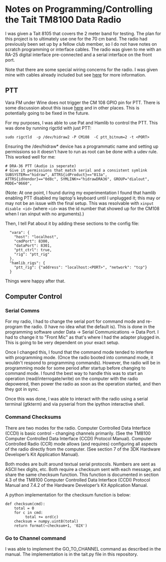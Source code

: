 # Notes on Programming/Controlling the Tait TM8100 Data Radio

I was given a Tait 8105 that covers the 2 meter band for testing. The plan for this project is to ultimately use one for the 70 cm band. The radio had previously been set up by a fellow club member, so I do not have notes on scratch programming or interface cables. The radio was given to me with an RA-25 digital interface pre-connected and a serial interface on the front port.

Note that there are some special wiring concerns for the radio. I was given mine with cables already included but see [here](http://tarpn.net/t/builder/tait_tm8105_notes/builders_radios_tait8105.html) for more information.

## PTT
Vara FM under Wine does not trigger the CM 108 GPIO pin for PTT. There is some discussion about this issue [here](https://github.com/WheezyE/Winelink/issues/10) and in other places. This is potentially going to be fixed in the future.

For my purposes, I was able to use Pat and Hamlib to control the PTT. This was done by running rigctld with just PTT:
```
sudo rigctld  -p /dev/hidraw2 -P CM108  -C ptt_bitnum=2 -t <PORT>
```

Ensuring the /dev/hidraw\* device has a programmatic name and setting up permissions so it doesn't have to run as root can be done with a udev rule. This worked well for me:
```
# DRA-36 PTT (Audio is seperate)
# Give it permissions that match serial and a consistent symlink
SUBSYSTEM=="hidraw", ATTRS{idProduct}=="013a", ATTRS{idVendor}=="0d8c", SYMLINK+="hidrawDRA36", GROUP="dialout", MODE="0660",
```

(Note: At one point, I found during my experimentation I found that hamlib enabling PTT disabled my laptop's keyboard until I unplugged it; this may or may not be an issue with the final setup. This was resolvable with `xinput disable <id>` (where `<id>` was the id number that showed up for the CM108 when I ran xinput with no arguments).)

Then, I tell Pat about it by adding these sections to the config file:
```
  "vara": {
    "host": "localhost",
    "cmdPort": 8300,
    "dataPort": 8301,
    "ptt_ctrl": true,
    "rig": "ptt_rig"
  },
  "hamlib_rigs": {
    "ptt_rig": {"address": "localhost:<PORT>", "network": "tcp"}
  }
```

Things were happy after that.

## Computer Control
### Serial Comms
For my radio, I had to change the serial port for command mode and re-program the radio. (I have no idea what the default is). This is done in the programming software under Data -> Serial Communications -> Data Port. I had to change it to "Front Mic" as that's where I had the adapter plugged in. This is going to be very dependent on your exact setup.

Once I changed this, I found that the command mode tended to interfere with programming mode. (Once the radio booted into command mode, it wouldn't respond to programming commands). However, the radio will be in programming mode for some period after startup before changing to command mode. I found the best way to handle this was to start an operation (read/interrogate/write) on the computer with the radio depowered, then power the radio as soon as the operation started, and then they got in sync.

Once this was done, I was able to interact with the radio using a serial terminal (gtkterm) and via pyserial from the ipython interactive shell.

### Command Checksums
There are two modes for the radio. Computer Controlled Data Interface (CCDI) is basic control - changing channels primarily. (See the TM8100 Computer Controlled Data Interface (CCDI) Protocol Manual). Computer Controlled Radio (CCR) mode allows (and requires) configuring all aspects of the radio directly from the computer. (See section 7 of the 3DK Hardware Developer’s Kit Application Manual).

Both modes are built around textual serial protocols. Numbers are sent as ASCII hex digits, etc. Both require a checksum sent with each message, and share the same checksum function. This function is documented in section 4.3 of the TM8100 Computer Controlled Data Interface (CCDI) Protocol Manual and 7.4.2 of the Hardware Developer’s Kit Application Manual.

A python implementation for the checksum function is below:
```
def checksum(cmd):
    total = 0
    for c in cmd:
         total += ord(c)
    checksum = numpy.uint8(total)
    return format(~checksum+1, '02X') 
```

### Go to Channel command
I was able to implement the GO_TO_CHANNEL command as described in the manual. The implementation is in the tait.py file in this repository. 
